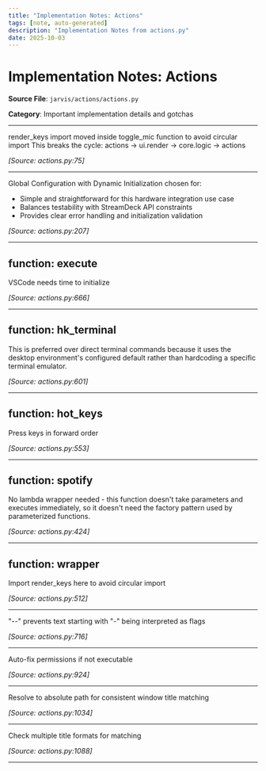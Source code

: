 ```yaml
---
title: "Implementation Notes: Actions"
tags: [note, auto-generated]
description: "Implementation Notes from actions.py"
date: 2025-10-03
---
```


# Implementation Notes: Actions

**Source File**: `jarvis/actions/actions.py`

**Category**: Important implementation details and gotchas

---

<a id="general-1"></a>

render_keys import moved inside toggle_mic function to avoid circular import
This breaks the cycle: actions -> ui.render -> core.logic -> actions

*[Source: actions.py:75]*

---

<a id="general-2"></a>

Global Configuration with Dynamic Initialization chosen for:
- Simple and straightforward for this hardware integration use case
- Balances testability with StreamDeck API constraints
- Provides clear error handling and initialization validation

*[Source: actions.py:207]*

---

## function: execute

<a id="function:-execute-1"></a>

VSCode needs time to initialize

*[Source: actions.py:666]*

---

## function: hk_terminal

<a id="function:-hk_terminal-1"></a>

This is preferred over direct terminal commands because it uses the
desktop environment's configured default rather than hardcoding a
specific terminal emulator.

*[Source: actions.py:601]*

---

## function: hot_keys

<a id="function:-hot_keys-1"></a>

Press keys in forward order

*[Source: actions.py:553]*

---

## function: spotify

<a id="function:-spotify-1"></a>

No lambda wrapper needed - this function doesn't take parameters and executes immediately,
so it doesn't need the factory pattern used by parameterized functions.

*[Source: actions.py:424]*

---

## function: wrapper

<a id="function:-wrapper-1"></a>

Import render_keys here to avoid circular import

*[Source: actions.py:512]*

---

<a id="function:-wrapper-2"></a>

"--" prevents text starting with "-" being interpreted as flags

*[Source: actions.py:716]*

---

<a id="function:-wrapper-3"></a>

Auto-fix permissions if not executable

*[Source: actions.py:924]*

---

<a id="function:-wrapper-4"></a>

Resolve to absolute path for consistent window title matching

*[Source: actions.py:1034]*

---

<a id="function:-wrapper-5"></a>

Check multiple title formats for matching

*[Source: actions.py:1088]*

---
